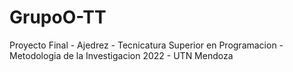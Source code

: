 # GrupoO-TT
Proyecto Final - Ajedrez - Tecnicatura Superior en Programacion - Metodologia de la Investigacion 2022 - UTN Mendoza
